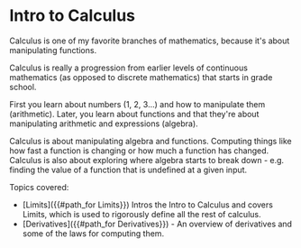 # Intro to Calculus

Calculus is one of my favorite branches of mathematics, because it's about manipulating functions.

Calculus is really a progression from earlier levels of continuous mathematics (as opposed to discrete mathematics) that starts in grade school.

First you learn about numbers (1, 2, 3...) and how to manipulate them (arithmetic). Later, you learn about functions and that they're about manipulating arithmetic and expressions (algebra).

Calculus is about manipulating algebra and functions. Computing things like how fast a function is changing or how much a function has changed. Calculus is also about exploring where algebra starts to break down - e.g. finding the value of a function that is undefined at a given input.

Topics covered:

- [Limits]({{#path_for Limits}}) Intros the Intro to Calculus and covers Limits, which is used to rigorously define all the rest of calculus.
- [Derivatives]({{#path_for Derivatives}}) - An overview of derivatives and some of the laws for computing them.
